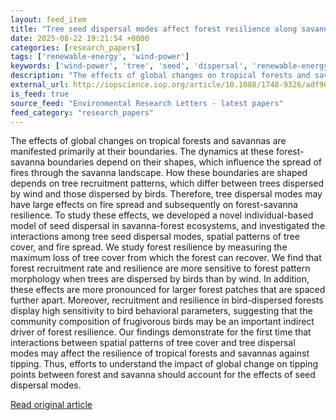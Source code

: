 ```yaml
---
layout: feed_item
title: "Tree seed dispersal modes affect forest resilience along savanna-forest boundaries"
date: 2025-08-22 19:21:54 +0000
categories: [research_papers]
tags: ['renewable-energy', 'wind-power']
keywords: ['wind-power', 'tree', 'seed', 'dispersal', 'renewable-energy']
description: "The effects of global changes on tropical forests and savannas are manifested primarily at their boundaries"
external_url: http://iopscience.iop.org/article/10.1088/1748-9326/adf907
is_feed: true
source_feed: "Environmental Research Letters - latest papers"
feed_category: "research_papers"
---
```


The effects of global changes on tropical forests and savannas are manifested primarily at their boundaries. The dynamics at these forest-savanna boundaries depend on their shapes, which influence the spread of fires through the savanna landscape. How these boundaries are shaped depends on tree recruitment patterns, which differ between trees dispersed by wind and those dispersed by birds. Therefore, tree dispersal modes may have large effects on fire spread and subsequently on forest-savanna resilience. To study these effects, we developed a novel individual-based model of seed dispersal in savanna-forest ecosystems, and investigated the interactions among tree seed dispersal modes, spatial patterns of tree cover, and fire spread. We study forest resilience by measuring the maximum loss of tree cover from which the forest can recover. We find that forest recruitment rate and resilience are more sensitive to forest pattern morphology when trees are dispersed by birds than by wind. In addition, these effects are more pronounced for larger forest patches that are spaced further apart. Moreover, recruitment and resilience in bird-dispersed forests display high sensitivity to bird behavioral parameters, suggesting that the community composition of frugivorous birds may be an important indirect driver of forest resilience. Our findings demonstrate for the first time that interactions between spatial patterns of tree cover and tree dispersal modes may affect the resilience of tropical forests and savannas against tipping. Thus, efforts to understand the impact of global change on tipping points between forest and savanna should account for the effects of seed dispersal modes.

[Read original article](http://iopscience.iop.org/article/10.1088/1748-9326/adf907)
